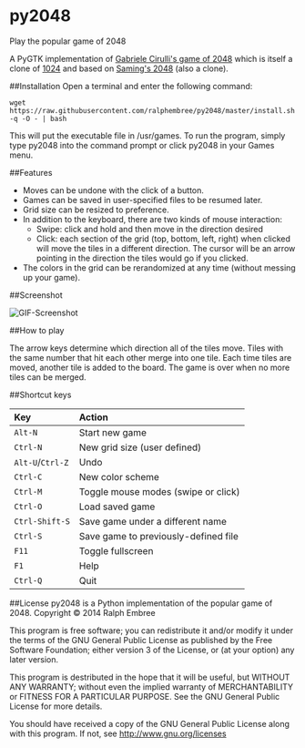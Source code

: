 py2048
======

Play the popular game of 2048

A PyGTK implementation of [Gabriele Cirulli's game of 2048](https://github.com/gabrielecirulli/2048) which is itself a clone of [1024](https://play.google.com/store/apps/details?id=com.veewo.a1024) and based on [Saming's 2048](http://saming.fr/p/2048/) (also a clone).

##Installation
Open a terminal and enter the following command:

    wget https://raw.githubusercontent.com/ralphembree/py2048/master/install.sh -q -O - | bash

This will put the executable file in /usr/games.
To run the program, simply type py2048 into the command prompt or click py2048 in your Games menu.

##Features
* Moves can be undone with the click of a button.
* Games can be saved in user-specified files to be resumed later.
* Grid size can be resized to preference.
* In addition to the keyboard, there are two kinds of mouse interaction:
  * Swipe: click and hold and then move in the direction desired
  * Click: each section of the grid (top, bottom, left, right) when clicked will move the tiles in a different direction.  The cursor will be an arrow pointing in the direction the tiles would go if you clicked.
* The colors in the grid can be rerandomized at any time (without messing up your game).

##Screenshot

![GIF-Screenshot]("https://github.com/ralphembree/py2048/blob/master/screenshot.gif")

##How to play

The arrow keys determine which direction all of the tiles move.  Tiles with the same number that hit each other merge into one tile.  Each time tiles are moved, another tile is added to the board.  The game is over when no more tiles can be merged.

##Shortcut keys

|Key|Action|
|:---|:---|
|`Alt-N`|Start new game|
|`Ctrl-N`|New grid size (user defined)|
|`Alt-U`/`Ctrl-Z`|Undo|
|`Ctrl-C`|New color scheme|
|`Ctrl-M`|Toggle mouse modes (swipe or click)|
|`Ctrl-O`|Load saved game|
|`Ctrl-Shift-S`|Save game under a different name|
|`Ctrl-S`|Save game to previously-defined file|
|`F11`|Toggle fullscreen|
|`F1`|Help|
|`Ctrl-Q`|Quit|


##License
py2048 is a Python implementation of the popular game of 2048.
Copyright © 2014 Ralph Embree

This program is free software; you can redistribute it and/or modify
it under the terms of the GNU General Public License as published by
the Free Software Foundation; either version 3 of the License, or
(at your option) any later version.

This program is destributed in the hope that it will be useful,
but WITHOUT ANY WARRANTY; without even the implied warranty of
MERCHANTABILITY or FITNESS FOR A PARTICULAR PURPOSE.  See the
GNU General Public License for more details.

You should have received a copy of the GNU General Public License along
with this program.  If not, see http://www.gnu.org/licenses

